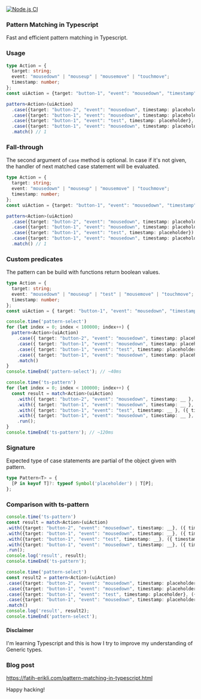 [![Node.js CI](https://github.com/fatih-erikli/pattern-select/actions/workflows/node.js.yml/badge.svg)](https://github.com/fatih-erikli/pattern-select/actions/workflows/node.js.yml)

### Pattern Matching in Typescript

Fast and efficient pattern matching in Typescript.

### Usage

```typescript
type Action = {
  target: string;
  event: "mousedown" | "mouseup" | "mousemove" | "touchmove";
  timestamp: number;
};
const uiAction = {target: "button-1", "event": "mousedown", "timestamp": 1} as Action;

pattern<Action>(uiAction)
  .case({target: "button-2", "event": "mousedown", timestamp: placeholder}, ({ timestamp }) => timestamp)
  .case({target: "button-1", "event": "mousedown", timestamp: placeholder}, ({ timestamp }) => timestamp)
  .case({target: "button-1", "event": "test", timestamp: placeholder}, ({ timestamp }) => timestamp)
  .case({target: "button-1", "event": "mousedown", timestamp: placeholder}, ({ timestamp }) => timestamp)
  .match() // 1
```

### Fall-through

The second argument of `case` method is optional. In case if it's not given, the handler of next matched case statement will be evaluated.

```typescript
type Action = {
  target: string;
  event: "mousedown" | "mouseup" | "mousemove" | "touchmove";
  timestamp: number;
};
const uiAction = {target: "button-1", "event": "mousedown", "timestamp": 1} as Action;

pattern<Action>(uiAction)
  .case({target: "button-2", "event": "mousedown", timestamp: placeholder})
  .case({target: "button-1", "event": "mousedown", timestamp: placeholder})
  .case({target: "button-1", "event": "test", timestamp: placeholder})
  .case({target: "button-1", "event": "mousedown", timestamp: placeholder}, ({ timestamp }) => timestamp)
  .match() // 1
```

### Custom predicates

The pattern can be build with functions return boolean values.

```typescript
type Action = {
  target: string;
  event: "mousedown" | "mouseup" | "test" | "mousemove" | "touchmove";
  timestamp: number;
};
const uiAction = { target: "button-1", "event": "mousedown", "timestamp": 1 } as Action;

console.time('pattern-select')
for (let index = 0; index < 100000; index++) {
  pattern<Action>(uiAction)
    .case({ target: "button-2", "event": "mousedown", timestamp: placeholder }, ({ timestamp }: any) => timestamp)
    .case({ target: "button-1", "event": "mousedown", timestamp: placeholder }, ({ timestamp }: any) => timestamp)
    .case({ target: "button-1", "event": "test", timestamp: placeholder }, ({ timestamp }: any) => timestamp)
    .case({ target: "button-1", "event": "mousedown", timestamp: placeholder }, ({ timestamp }: any) => timestamp)
    .match()
}
console.timeEnd('pattern-select'); // ~40ms

console.time('ts-pattern')
for (let index = 0; index < 100000; index++) {
  const result = match<Action>(uiAction)
    .with({ target: "button-2", "event": "mousedown", timestamp: __ }, ({ timestamp }) => timestamp)
    .with({ target: "button-1", "event": "mousedown", timestamp: __ }, ({ timestamp }) => timestamp)
    .with({ target: "button-1", "event": "test", timestamp: __ }, ({ timestamp }) => timestamp)
    .with({ target: "button-1", "event": "mousedown", timestamp: __ }, ({ timestamp }) => timestamp)
    .run();
}
console.timeEnd('ts-pattern'); // ~120ms
```

### Signature

Expected type of case statements are partial of the object given with pattern.

```typescript
type Pattern<T> = {
  [P in keyof T]?: typeof Symbol('placeholder') | T[P];
};
```

### Comparison with ts-pattern
```typescript
console.time('ts-pattern')
const result = match<Action>(uiAction)
.with({target: "button-2", "event": "mousedown", timestamp: __}, ({ timestamp }) => timestamp)
.with({target: "button-1", "event": "mousedown", timestamp: __}, ({ timestamp }) => timestamp)
.with({target: "button-1", "event": "test", timestamp: __}, ({ timestamp }) => timestamp)
.with({target: "button-1", "event": "mousedown", timestamp: __}, ({ timestamp }) => timestamp)
.run();
console.log('result', result);
console.timeEnd('ts-pattern');

console.time('pattern-select')
const result2 = pattern<Action>(uiAction)
.case({target: "button-2", "event": "mousedown", timestamp: placeholder}, ({ timestamp }: any) => timestamp)
.case({target: "button-1", "event": "mousedown", timestamp: placeholder}, ({ timestamp }: any) => timestamp)
.case({target: "button-1", "event": "test", timestamp: placeholder}, ({ timestamp }: any) => timestamp)
.case({target: "button-1", "event": "mousedown", timestamp: placeholder}, ({ timestamp }: any) => timestamp)
.match()
console.log('result', result2);
console.timeEnd('pattern-select');
```


#### Disclaimer
I'm learning Typescript and this is how I try to improve my understanding of Generic types. 


### Blog post
<https://fatih-erikli.com/pattern-matching-in-typescript.html>

Happy hacking!
